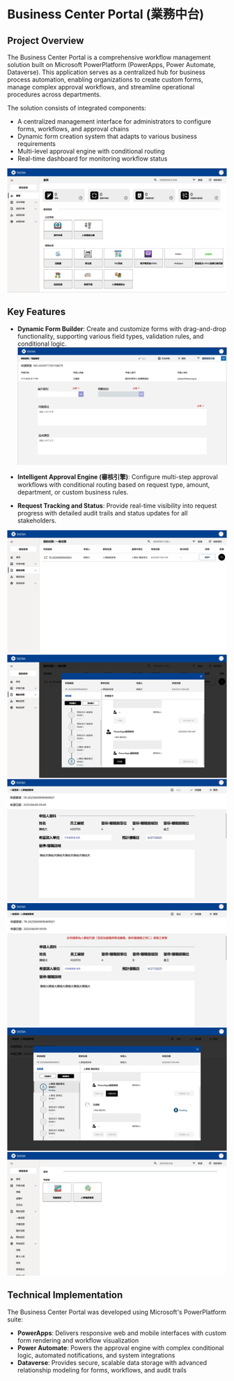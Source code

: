 # Business Center Portal (業務中台)

## Project Overview
The Business Center Portal is a comprehensive workflow management solution built on Microsoft PowerPlatform (PowerApps, Power Automate, Dataverse). This application serves as a centralized hub for business process automation, enabling organizations to create custom forms, manage complex approval workflows, and streamline operational procedures across departments.

The solution consists of integrated components:
- A centralized management interface for administrators to configure forms, workflows, and approval chains
- Dynamic form creation system that adapts to various business requirements
- Multi-level approval engine with conditional routing
- Real-time dashboard for monitoring workflow status

![Business Portal Dashboard](images/BusinessCenterPortal.png)

## Key Features

- **Dynamic Form Builder**: Create and customize forms with drag-and-drop functionality, supporting various field types, validation rules, and conditional logic.
![Form Builder Interface](images/PortalFormApplication.png)

- **Intelligent Approval Engine (審核引擎)**: Configure multi-step approval workflows with conditional routing based on request type, amount, department, or custom business rules.

- **Request Tracking and Status**: Provide real-time visibility into request progress with detailed audit trails and status updates for all stakeholders.
  
![Request Tracking](images/PortalAwaitingApproval.png)
![Analytics Dashboard](images/PortalApprovalWorkflow.png)
![Analytics Dashboard](images/PortalFormApproveView.png)
![Analytics Dashboard](images/PortalFormApproveView2.png)
![Analytics Dashboard](images/PortalFormApproveViewWorkflow.png)
![Analytics Dashboard](images/PortalForms.png)


## Technical Implementation
The Business Center Portal was developed using Microsoft's PowerPlatform suite:
- **PowerApps**: Delivers responsive web and mobile interfaces with custom form rendering and workflow visualization
- **Power Automate**: Powers the approval engine with complex conditional logic, automated notifications, and system integrations
- **Dataverse**: Provides secure, scalable data storage with advanced relationship modeling for forms, workflows, and audit trails
